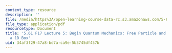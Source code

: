 ```yaml
---
content_type: resource
description: ''
file: /media/https%3A/open-learning-course-data-rc.s3.amazonaws.com/5-61-physical-chemistry-fall-2017/34af3f2947a8bd7aca9e5b3745df457b_MIT5_61F17_lec5.pdf
file_type: application/pdf
resourcetype: Document
title: '5.61 F17 Lecture 5: Begin Quantum Mechanics: Free Particle and Particle in
  a 1D Box'
uid: 34af3f29-47a8-bd7a-ca9e-5b3745df457b
---
```

